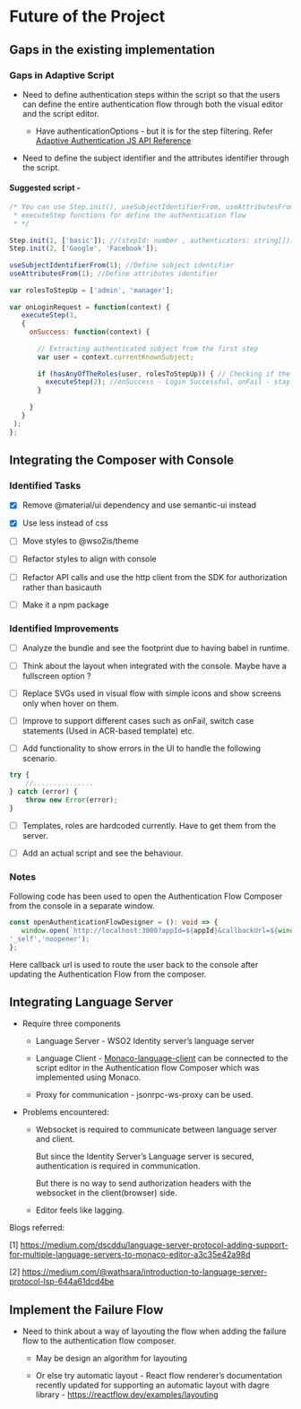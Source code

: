 # Future of the Project

## Gaps in the existing implementation

### Gaps in Adaptive Script

- Need to define authentication steps within the script so that the users can define the entire authentication flow through both the visual editor and the script editor.
  
    - Have authenticationOptions - but it is for the step filtering. Refer [Adaptive Authentication JS API Reference](https://is.docs.wso2.com/en/latest/references/adaptive-authentication-js-api-reference/#step-filtering)
    
- Need to define the subject identifier and the attributes identifier through the script.

#### Suggested script -

```js
/* You can use Step.init(), useSubjectIdentifierFrom, useAttributesFrom,  
 * executeStep functions for define the authentication flow 
 * */
 
Step.init(1, ['basic']); //(stepId: number , authenticators: string[]):AuthenticationStep
Step.init(2, ['Google', 'Facebook']);
 
useSubjectIdentifierFrom(1); //Define subject identifier
useAttributesFrom(1); //Define attributes identifier
 
var rolesToStepUp = ['admin', 'manager'];
 
var onLoginRequest = function(context) {
   executeStep(1,
   {
     onSuccess: function(context) {
       
       // Extracting authenticated subject from the first step
       var user = context.currentKnownSubject;
       
       if (hasAnyOfTheRoles(user, rolesToStepUp)) { // Checking if the user is assigned to one of the given roles 
         executeStep(2); //onSuccess - Login Successful, onFail - stay on the same page with an error.
       }
       
     }
   }
 );
};
```

## Integrating the Composer with Console

### Identified Tasks

- [x] Remove @material/ui dependency and use semantic-ui instead
  
- [x] Use less instead of css
  
- [ ] Move styles to @wso2is/theme
  
- [ ] Refactor styles to align with console
  
- [ ] Refactor API calls and use the http client from the SDK for authorization rather than basicauth

- [ ] Make it a npm package

### Identified Improvements

- [ ] Analyze the bundle and see the footprint due to having babel in runtime.

- [ ] Think about the layout when integrated with the console. Maybe have a fullscreen option ?

- [ ] Replace SVGs used in visual flow with simple icons and show screens only when hover on them.

- [ ] Improve to support different cases such as onFail, switch case statements (Used in ACR-based template) etc.

- [ ] Add functionality to show errors in the UI to handle the following scenario.

```javascript
try {
    //...............
} catch (error) {
    throw new Error(error);
}
```

- [ ] Templates, roles are hardcoded currently. Have to get them from the server.

- [ ] Add an actual script and see the behaviour.

### Notes

Following code has been used to open the Authentication Flow Composer from the console in a separate window.

  ```ts
  const openAuthenticationFlowDesigner = (): void => {
     window.open(`http://localhost:3000?appId=${appId}&callbackUrl=${window.location}`, 
  '_self','noopener');
  };
  ```

Here callback url is used to route the user back to the console after updating the Authentication Flow from the composer.

## Integrating Language Server

- Require three components

    - Language Server - WSO2 Identity server’s language server

    - Language Client -  [Monaco-language-client](https://github.com/TypeFox/monaco-languageclient) can be connected to the script editor in the Authentication flow Composer which was implemented using Monaco.

    - Proxy for communication - jsonrpc-ws-proxy can be used.

- Problems encountered:

    - Websocket is required to communicate between language server and client.

      But since the Identity Server’s Language server is secured, authentication is required in communication.
      
      But there is no way to send authorization headers with the websocket in the client(browser) side.

    - Editor feels like lagging.

Blogs referred:

[1] https://medium.com/dscddu/language-server-protocol-adding-support-for-multiple-language-servers-to-monaco-editor-a3c35e42a98d

[2] https://medium.com/@wathsara/introduction-to-language-server-protocol-lsp-644a61dcd4be

## Implement the Failure Flow

- Need to think about a way of layouting the flow when adding the failure flow to the authentication flow composer.

    - May be design an algorithm for layouting

    - Or else try automatic layout - React flow renderer’s documentation recently updated for supporting an automatic layout with dagre library -  https://reactflow.dev/examples/layouting
